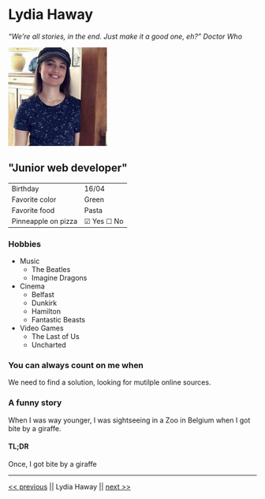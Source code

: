 # Lydia Haway

_“We’re all stories, in the end. Just make it a good one, eh?” Doctor Who_

![picture](./1647867017813.jpg)

## "Junior web developer"

|                     |                        |
| ------------------- | ---------------------- |
| Birthday            | 16/04                  |
| Favorite color      | Green                  |
| Favorite food       | Pasta                  |
| Pinneapple on pizza | &#9745; Yes &#9744; No |

### Hobbies

- Music
  - The Beatles
  - Imagine Dragons
- Cinema
  - Belfast
  - Dunkirk
  - Hamilton
  - Fantastic Beasts
- Video Games
  - The Last of Us
  - Uncharted

### You can always count on me when

We need to find a solution, looking for mutilple online sources.

### A funny story

When I was way younger, I was sightseeing in a Zoo in Belgium when I got bite by a giraffe.

#### TL;DR

Once, I got bite by a giraffe

---

[<< previous](https://github.com/Mirodeon/markdown-challenge) || Lydia Haway || [next >>](exemple.com)
